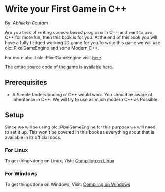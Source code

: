 # Write your First Game in C++
  By: *Abhilekh Gautam*
  
  Are you tired of writing console based programs in C++ and want to use C++ for more fun, then this book is for you. At the end of this book you will have a fully fledged working 2D game for you.To write this game we will use olc::PixelGameEngine and some Modern C++.
  
  For more about olc::PixelGameEngine visit [here](https://github.com/OneLoneCoder/olcPixelGameEngine).

  The entire source code of the game is available [here](https://github.com/Abhilekhgautam/Space-Warrior).
   ## Prerequisites
* A Simple Understanding of C++ would work. You should be aware of Inheritance in C++. We will try to use as much modern C++ as Possible. 


## Setup
Since we will be using olc::PixelGameEngine for this purpose we will need to set it up. This won't be covered in this book as everything about that is available in its official docs.

  ### For Linux
  To get things done on Linux, Visit:
[Compiling on Linux](https://github.com/OneLoneCoder/olcPixelGameEngine/wiki/Compiling-on-Linux)

  ### For Windows
  To get things done on Windows, Visit:
[Compiling on Windows](https://github.com/OneLoneCoder/olcPixelGameEngine/wiki/Compiling-on-Windows-with-Other-Compilers)

